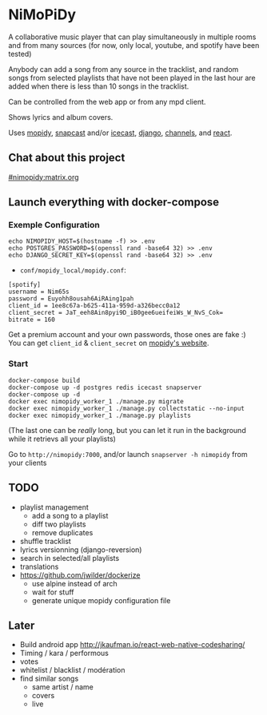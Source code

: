# NiMoPiDy

A collaborative music player that can play simultaneously in multiple rooms and from many sources (for now, only local,
youtube, and spotify have been tested)

Anybody can add a song from any source in the tracklist, and random songs from selected playlists that
have not been played in the last hour are added when there is less than 10 songs in the tracklist.

Can be controlled from the web app or from any mpd client.

Shows lyrics and album covers.

Uses [mopidy](https://docs.mopidy.com/en/latest/), [snapcast](https://github.com/badaix/snapcast) and/or
[icecast](http://icecast.org/), [django](https://www.djangoproject.com/),
[channels](https://channels.readthedocs.io/en/stable/), and [react](https://facebook.github.io/react/).

## Chat about this project

[#nimopidy:matrix.org](https://riot.im/app/#/room/#nimopidy:matrix.org)

## Launch everything with docker-compose

### Exemple Configuration

```
echo NIMOPIDY_HOST=$(hostname -f) >> .env
echo POSTGRES_PASSWORD=$(openssl rand -base64 32) >> .env
echo DJANGO_SECRET_KEY=$(openssl rand -base64 32) >> .env
```

- `conf/mopidy_local/mopidy.conf`:
```
[spotify]
username = Nim65s
password = Euyohh8ousah6AiRAing1pah
client_id = 1ee8c67a-b625-411a-959d-a326becc0a12
client_secret = JaT_eeh8Ain8pyi9D_iB0gee6ueifeiWs_W_NvS_Cok=
bitrate = 160
```

Get a premium account and your own passwords, those ones are fake :)
You can get `client_id` & `client_secret` on [mopidy's website](https://www.mopidy.com/authenticate/#spotify).

### Start

```
docker-compose build
docker-compose up -d postgres redis icecast snapserver
docker-compose up -d
docker exec nimopidy_worker_1 ./manage.py migrate
docker exec nimopidy_worker_1 ./manage.py collectstatic --no-input
docker exec nimopidy_worker_1 ./manage.py playlists
```

(The last one can be *really* long, but you can let it run in the background while it retrievs all your playlists)

Go to `http://nimopidy:7000`, and/or launch `snapserver -h nimopidy` from your clients

## TODO

- playlist management
    - add a song to a playlist
    - diff two playlists
    - remove duplicates
- shuffle tracklist
- lyrics versionning (django-reversion)
- search in selected/all playlists
- translations
- https://github.com/jwilder/dockerize
    - use alpine instead of arch
    - wait for stuff
    - generate unique mopidy configuration file

## Later

- Build android app http://jkaufman.io/react-web-native-codesharing/
- Timing / kara / performous
- votes
- whitelist / blacklist / modération
- find similar songs
    - same artist / name
    - covers
    - live
